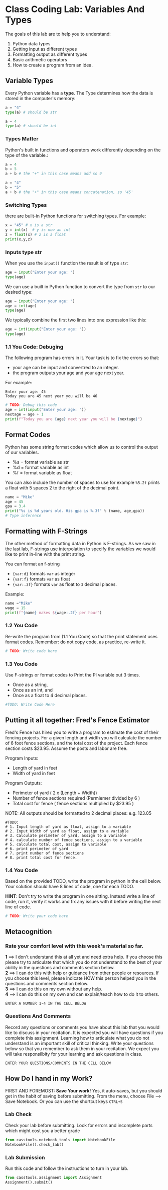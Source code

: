 # Class Coding Lab: Variables And Types

The goals of this lab are to help you to understand:

1. Python data types
1. Getting input as different types
1. Formatting output as different types
1. Basic arithmetic operators
1. How to create a program from an idea.

## Variable Types

Every Python variable has a **type**. The Type determines how the data is stored in the computer's memory: 


```python
a = "4"
type(a) # should be str
```


```python
a = 4
type(a) # should be int
```

### Types Matter 

Python's built in functions and operators work differently depending on the type of the variable.:


```python
a = 4
b = 5
a + b # the "+" in this case means add so 9
```


```python
a = "4"
b = "5"
a + b # the "+" in this case means concatenation, so '45'
```

### Switching Types

there are built-in Python functions for switching types. For example:


```python
x = "45" # x is a str
y = int(x)  # y is now an int
z = float(x) # z is a float
print(x,y,z)
```

### Inputs type str

When you use the `input()` function the result is of type `str`:



```python
age = input("Enter your age: ")
type(age)
```

We can use a built in Python function to convert the type from `str` to our desired type:


```python
age = input("Enter your age: ")
age = int(age)
type(age)
```

We typically combine the first two lines into one expression like this:


```python
age = int(input("Enter your age: "))
type(age)
```

### 1.1 You Code: Debuging

The following program has errors in it. Your task is to fix the errors so that:

- your age can be input and convertred to an integer.
- the program outputs your age and your age next year. 

For example:
```
Enter your age: 45
Today you are 45 next year you will be 46
```


```python
# TODO: Debug this code
age = int(input("Enter your age: "))
nextage = age + 1
print(f"Today you are {age} next year you will be {nextage}")
```

## Format Codes

Python has some string format codes which allow us to control the output of our variables. 

- %s = format variable as str
- %d = format variable as int
- %f = format variable as float

You can also include the number of spaces to use for example `%5.2f` prints a float with 5 spaces 2 to the right of the decimal point.


```python
name = "Mike"
age = 45
gpa = 3.4
print("%s is %d years old. His gpa is %.3f" % (name, age,gpa))
# Type inference
```

## Formatting with F-Strings

The other method of formatting data in Python is F-strings. As we saw in the last lab, F-strings use interpolation to specify the variables we would like to print in-line with the print string.

You can format an f-string

- `{var:d}` formats `var` as integer
- `{var:f}` formats `var` as float
- `{var:.3f}` formats `var` as float to `3` decimal places.

Example:


```python
name ="Mike"
wage = 15
print(f"{name} makes ${wage:.2f} per hour")
```

### 1.2 You Code

Re-write the program from (1.1 You Code) so that the print statement uses format codes. Remember: do not copy code, as practice, re-write it.



```python
# TODO: Write code here

```

### 1.3 You Code

Use F-strings or format codes to Print the PI variable out 3 times. 

- Once as a string, 
- Once as an int, and 
- Once as a float to 4 decimal places. 



```python
#TODO: Write Code Here
```

## Putting it all together: Fred's Fence Estimator

Fred's Fence has hired you to write a program to  estimate the cost of their fencing projects. For a given length and width you will calculate the number of 6 foot fence sections, and the total cost of the project. Each fence section costs $23.95. Assume the posts and labor are free.

Program Inputs:

- Length of yard in feet
- Width of yard in feet
    
Program Outputs:

- Perimeter of yard ( 2 x (Length + Width))
- Number of fence sections required (Permiemer divided by 6 )
- Total cost for fence ( fence sections multiplied by $23.95 )
    
NOTE: All outputs should be formatted to 2 decimal places: e.g. 123.05 

```
#TODO:
# 1. Input length of yard as float, assign to a variable
# 2. Input Width of yard as float, assign to a variable
# 3. Calculate perimeter of yard, assign to a variable
# 4. calculate number of fence sections, assign to a variable 
# 5. calculate total cost, assign to variable
# 6. print perimeter of yard
# 7. print number of fence sections
# 8. print total cost for fence. 
```

### 1.4 You Code

Based on the provided TODO, write the program in python in the cell below. Your solution should have 8 lines of code, one for each TODO.

**HINT**: Don't try to write the program in one sitting. Instead write a line of code, run it, verify it works and fix any issues with it before writing the next line of code. 


```python
# TODO: Write your code here

```

## Metacognition



### Rate your comfort level with this week's material so far.   

**1** ==> I don't understand this at all yet and need extra help. If you choose this please try to articulate that which you do not understand to the best of your ability in the questions and comments section below.  
**2** ==> I can do this with help or guidance from other people or resources. If you choose this level, please indicate HOW this person helped you in the questions and comments section below.   
**3** ==> I can do this on my own without any help.   
**4** ==> I can do this on my own and can explain/teach how to do it to others.

`ENTER A NUMBER 1-4 IN THE CELL BELOW`



###  Questions And Comments 

Record any questions or comments you have about this lab that you would like to discuss in your recitation. It is expected you will have questions if you  complete this assignment.  Learning how to articulate what you do not understand is an important skill of critical thinking. Write your questions below so that you remember to ask them in your recitation. We expect you will take responsilbity for your learning and ask questions in class.

`ENTER YOUR QUESTIONS/COMMENTS IN THE CELL BELOW`  





## How Do I hand in my Work?

FIRST AND FOREMOST: **Save Your work!** Yes, it auto-saves, but you should get in the habit of saving before submitting. From the menu, choose File --> Save Notebook. Or you can use the shortcut keys `CTRL+S`

### Lab Check

Check your lab before submitting. Look for errors and incomplete parts which might cost you a better grade


```python
from casstools.notebook_tools import NotebookFile
NotebookFile().check_lab()
```

### Lab Submission

Run this code and follow the instructions to turn in your lab. 


```python
from casstools.assignment import Assignment
Assignment().submit()
```
